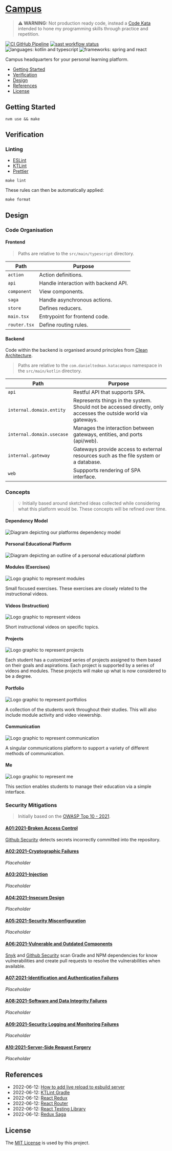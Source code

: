 # [Campus](https://github.com/dbtedman/kata-campus)

> **⚠️ WARNING:** Not production ready code, instead a [Code Kata](https://github.com/dbtedman#code-kata) intended to
> hone my programming skills through practice and repetition.

[![CI GitHub Pipeline](https://img.shields.io/github/workflow/status/dbtedman/kata-campus/ci?style=for-the-badge&logo=github&label=ci)](https://github.com/dbtedman/kata-campus/actions/workflows/ci.yml)
[![sast workflow status](https://img.shields.io/github/workflow/status/dbtedman/kata-campus/sast?style=for-the-badge&logo=github&label=sast)](https://github.com/dbtedman/kata-campus/actions/workflows/sast.yml)
![languages: kotlin and typescript](https://img.shields.io/badge/languages-kotlin%20and%20typescript-blue.svg?style=for-the-badge)
![frameworks: spring and react](https://img.shields.io/badge/frameworks-spring%20and%20react-blue.svg?style=for-the-badge)

Campus headquarters for your personal learning platform.

-   [Getting Started](#getting-started)
-   [Verification](#verification)
-   [Design](#design)
-   [References](#references)
-   [License](#license)

## Getting Started

```shell
nvm use && make
```

## Verification

### Linting

-   [ESLint](https://eslint.org)
-   [KTLint](https://ktlint.github.io)
-   [Prettier](https://prettier.io)

```shell
make lint
```

These rules can then be automatically applied:

```shell
make format
```

## Design

### Code Organisation

#### Frontend

> Paths are relative to the `src/main/typescript` directory.

| Path         | Purpose                              |
| ------------ | ------------------------------------ |
| `action`     | Action definitions.                  |
| `api`        | Handle interaction with backend API. |
| `component`  | View components.                     |
| `saga`       | Handle asynchronous actions.         |
| `store`      | Defines reducers.                    |
| `main.tsx`   | Entrypoint for frontend code.        |
| `router.tsx` | Define routing rules.                |

#### Backend

Code within the backend is organised around principles
from [Clean Architecture](https://blog.cleancoder.com/uncle-bob/2012/08/13/the-clean-architecture.html).

> Paths are relative to the `com.danieltedman.katacampus` namespace in the `src/main/kotlin` directory.

| Path                      | Purpose                                                                                                         |
| ------------------------- | --------------------------------------------------------------------------------------------------------------- |
| `api`                     | Restful API that supports SPA.                                                                                  |
| `internal.domain.entity`  | Represents things in the system. Should not be accessed directly, only accesses the outside world via gateways. |
| `internal.domain.usecase` | Manages the interaction between gateways, entities, and ports (api/web).                                        |
| `internal.gateway`        | Gateways provide access to external resources such as the file system or a database.                            |
| `web`                     | Suppports rendering of SPA interface.                                                                           |

### Concepts

> 💡 Initially based around sketched ideas collected while considering what this platform would be. These concepts will
> be refined over time.

#### Dependency Model

![Diagram depicting our platforms dependency model](doc/asset/dependency-model.png)

#### Personal Educational Platform

![Diagram depicting an outline of a personal educational platform](doc/asset/personal-educational-platform.png)

#### Modules (Exercises)

![Logo graphic to represent modules](doc/asset/modules.png)

Small focused exercises. These exercises are closely related to the instructional videos.

#### Videos (Instruction)

![Logo graphic to represent videos](doc/asset/videos.png)

Short instructional videos on specific topics.

#### Projects

![Logo graphic to represent projects](doc/asset/projects.png)

Each student has a customized series of projects assigned to them based on their goals and aspirations. Each project is
supported by a series of videos and modules. These projects will make up what is now considered to be a degree.

#### Portfolio

![Logo graphic to represent portfolios](doc/asset/portfolio.png)

A collection of the students work throughout their studies. This will also include module activity and video viewership.

#### Communication

![Logo graphic to represent communication](doc/asset/communication.png)

A singular communications platform to support a variety of different methods of communication.

#### Me

![Logo graphic to represent me](doc/asset/me.png)

This section enables students to manage their education via a simple interface.

### Security Mitigations

> Initially based on the [OWASP Top 10 - 2021](https://owasp.org/www-project-top-ten/).

#### [A01:2021-Broken Access Control](https://owasp.org/Top10/A01_2021-Broken_Access_Control/)

[Github Security](https://github.com/features/security) detects secrets incorrectly committed into the repository.

#### [A02:2021-Cryptographic Failures](https://owasp.org/Top10/A02_2021-Cryptographic_Failures/)

_Placeholder_

#### [A03:2021-Injection](https://owasp.org/Top10/A03_2021-Injection/)

_Placeholder_

#### [A04:2021-Insecure Design](https://owasp.org/Top10/A04_2021-Insecure_Design/)

_Placeholder_

#### [A05:2021-Security Misconfiguration](https://owasp.org/Top10/A05_2021-Security_Misconfiguration/)

_Placeholder_

#### [A06:2021-Vulnerable and Outdated Components](https://owasp.org/Top10/A06_2021-Vulnerable_and_Outdated_Components/)

[Snyk](https://snyk.io) and [Github Security](https://github.com/features/security) scan Gradle and NPM dependencies for
know vulnerabilities and create pull requests to resolve the vulnerabilities when available.

#### [A07:2021-Identification and Authentication Failures](https://owasp.org/Top10/A07_2021-Identification_and_Authentication_Failures/)

_Placeholder_

#### [A08:2021-Software and Data Integrity Failures](https://owasp.org/Top10/A08_2021-Software_and_Data_Integrity_Failures/)

_Placeholder_

#### [A09:2021-Security Logging and Monitoring Failures](https://owasp.org/Top10/A09_2021-Security_Logging_and_Monitoring_Failures/)

_Placeholder_

#### [A10:2021-Server-Side Request Forgery](https://owasp.org/Top10/A10_2021-Server-Side_Request_Forgery_%28SSRF%29/)

_Placeholder_

## References

-   2022-06-12: [How to add live reload to esbuild server](https://how-to.dev/how-to-add-live-reload-to-esbuild-server)
-   2022-06-12: [KTLint Gradle](https://github.com/JLLeitschuh/ktlint-gradle)
-   2022-06-12: [React Redux](https://react-redux.js.org/tutorials/quick-start)
-   2022-06-12: [React Router](https://reactrouterdotcom.fly.dev/docs/en/v6)
-   2022-06-12: [React Testing Library](https://testing-library.com/docs/react-testing-library/example-intro)
-   2022-06-12: [Redux Saga](https://redux-saga.js.org)

## License

The [MIT License](./LICENSE.md) is used by this project.
